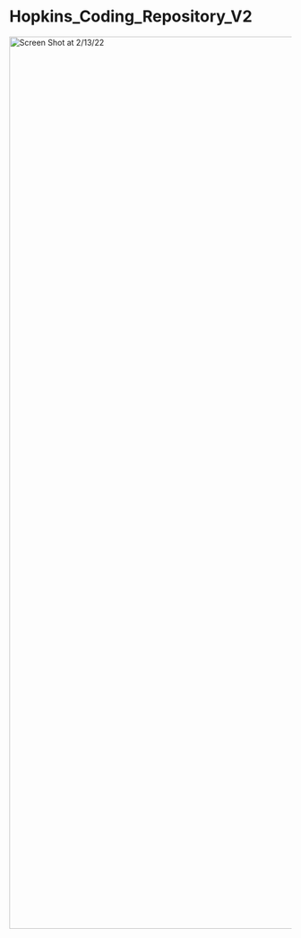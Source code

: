 # Hopkins_Coding_Repository_V2

[<img width="1592" alt="Screen Shot at 2/13/22" src="https://user-images.githubusercontent.com/90393796/153068894-9a0e5717-1de8-4994-adcf-e860893c4999.png">](https://jhopkins387.github.io/Hopkins_Coding_Repository_V2/)